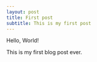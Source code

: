 ```yaml
---
layout: post
title: First post
subtitle: This is my first post
---
```


Hello, World!

This is my first blog post ever. 
